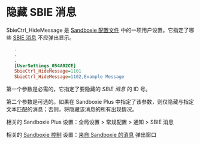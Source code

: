 # 隐藏 SBIE 消息

SbieCtrl_HideMessage 是 [Sandboxie 配置文件](SandboxieIni.md) 中的一项用户设置。它指定了哪些 [SBIE 消息](SBIEMessages.md) 不应弹出显示。
```ini
   .
   .
   .
   [UserSettings_054A02CE]
   SbieCtrl_HideMessage=1101
   SbieCtrl_HideMessage=1102,Example Message
```

第一个参数是必需的，它指定了要隐藏的 _SBIE 消息_ 的 ID 号。

第二个参数是可选的。如果在 Sandboxie Plus 中指定了该参数，则仅隐藏与指定文本匹配的消息；否则，将隐藏该消息的所有出现情况。

相关的 Sandboxie Plus 设置：全局设置 > 常规配置 > 通知 > SBIE 消息

相关的 [Sandboxie 控制](SandboxieControl.md) 设置：[来自 Sandboxie 的消息](MessagesFromSandboxie.md) 弹出窗口
